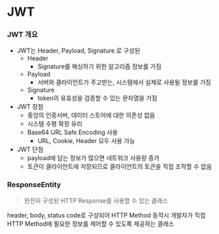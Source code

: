 # JWT





###  JWT 개요

- JWT는 Header, Payload, Signature 로 구성된
  - Header
    - Signature를 해싱하기 위한 알고리즘 정보를 가짐
  - Payload
    - 서버와 클라이언트가 주고받는, 시스템에서 실제로 사용될 정보를 가짐
  - Signature
    - token의 유효성을 검증할 수 있는 문자열을 가짐
- JWT 장점
  - 중앙의 인증서버, 데이터 스토어에 대한 의존성 없음
  - 시스템 수평 확장 유리
  - Base64 URL Safe Encoding 사용
    - URL, Cookie, Header 모두 사용 가능
- JWT 단점
  - payload에 담는 정보가 많으면 네트워크 사용량 증가
  - 토큰이 클라이언트에 저장되므로 클라이언트의 토큰을 직접 조작할 수 없음



### ResponseEntity

> 완전히 구성된 HTTP Response를 사용할 수 있는 클래스



header, body, status code로 구성되어 HTTP Method 동작시 개발자가 직접 HTTP Method에 필요한 정보를 제어할 수 있도록 제공하는 클래스

